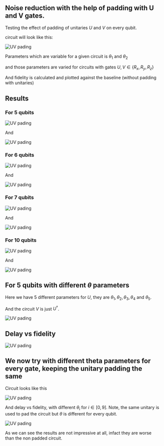 ## Noise reduction with the help of padding with U and V gates.

Testing the effect of padding of unitaries $U$ and $V$ on every qubit. 

circuit will look like this:

![UV pading](./images/circuit-type.png)

Parameters which are variable for a given circuit is $\theta_1$ and $\theta_2$

and those parameters are varied for circuits with gates $U,V \in \{R_x,R_y,R_z\}$

And fidelity is calculated and plotted against the baseline (without padding with unitaries)

## Results

### For 5 qubits

![UV pading](./images/5-qubit.png)

And

![UV pading](./images/5-qubit-theta.png)


### For 6 qubits

![UV pading](./images/6-qubit.png)

And

![UV pading](./images/6-qubit-theta.png)

### For 7 qubits

![UV pading](./images/7-qubit.png)

And


![UV pading](./images/7-qubit-theta.png)

### For 10 qubits

![UV pading](./images/10-qubit.png)

And


![UV pading](./images/10-qubit-theta.png)


## For 5 qubits with different $\theta$ parameters

Here we have 5 different parameters for $U$, they are $\theta_{1},\theta_{2},\theta_{3},\theta_{4}$ and $\theta_{5}$.

And the circuit $V$ is just $U^{†}$. 

![UV pading](./images/circuit-type-different-theta.png)

## Delay vs fidelity

![UV pading](./images/5-qubit-different-theta.png)


## We now try with different theta parameters for every gate, keeping the unitary padding the same

Circuit looks like this

![UV pading](./images/circuit-type-different-theta-U-V.png)

And delay vs fidelity, with different $\theta_i$ for $i\in[0,9]$. Note, the same unitary is used to pad the circuit but $\theta$ is different for every qubit.

![UV pading](./images/5-qubit-different-theta-U-V.png)

As we can see the results are not impressive at all, infact they are worse than the non padded circuit.